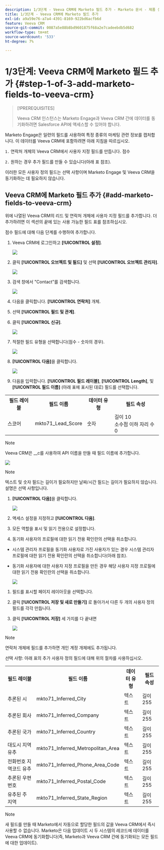 ```yaml
---
description: 1/3단계 - Veeva CRM에 Marketo 필드 추가 - Marketo 문서 - 제품 설명서
title: 1/3단계 - Veeva CRM에 Marketo 필드 추가
exl-id: a9a59e76-a7a4-4391-8169-922bd6acfb6d
feature: Veeva CRM
source-git-commit: 0087a5e88b8bd9601875f68a2e7cadeebdb5d682
workflow-type: tm+mt
source-wordcount: '533'
ht-degree: 7%

---
```


# 1/3단계: Veeva CRM에 Marketo 필드 추가 {#step-1-of-3-add-marketo-fields-to-veeva-crm}

>[!PREREQUISITES]
>
>Veeva CRM 인스턴스는 Marketo Engage과 Veeva CRM 간에 데이터를 동기화하려면 Salesforce API에 액세스할 수 있어야 합니다.

Marketo Engage은 일련의 필드를 사용하여 특정 종류의 마케팅 관련 정보를 캡처합니다. 이 데이터를 Veeva CRM에 포함하려면 아래 지침을 따르십시오.

`1.` 연락처 개체의 Veeva CRM에서 사용자 지정 필드를 만듭니다. 점수

`2.` 원하는 경우 추가 필드를 만들 수 있습니다(아래 표 참조).

이러한 모든 사용자 정의 필드는 선택 사항이며 Marketo Engage 및 Veeva CRM을 동기화하는 데 필요하지 않습니다.

## Veeva CRM에 Marketo 필드 추가 {#add-marketo-fields-to-veeva-crm}

위에 나열된 Veeva CRM의 리드 및 연락처 개체에 사용자 지정 필드를 추가합니다. 더 추가하려면 이 섹션의 끝에 있는 사용 가능한 필드 표를 참조하십시오.

점수 필드에 대해 다음 단계를 수행하여 추가합니다.

1. Veeva CRM에 로그인하고 **[!UICONTROL 설정]**.

   ![](assets/step-1-of-3-add-marketo-fields-1.png)

1. 클릭 **[!UICONTROL 오브젝트 및 필드]** 및 선택 **[!UICONTROL 오브젝트 관리자]**.

   ![](assets/step-1-of-3-add-marketo-fields-2.png)

1. 검색 창에서 &quot;Contact&quot;를 검색합니다.

   ![](assets/step-1-of-3-add-marketo-fields-3.png)

1. 다음을 클릭합니다. **[!UICONTROL 연락처]** 개체.

1. 선택 **[!UICONTROL 필드 및 관계]**.

1. 클릭 **[!UICONTROL 신규]**.

   ![](assets/step-1-of-3-add-marketo-fields-4.png)

1. 적절한 필드 유형을 선택합니다(점수 - 숫자의 경우).

   ![](assets/step-1-of-3-add-marketo-fields-5.png)

1. **[!UICONTROL 다음]**&#x200B;을 클릭합니다.

   ![](assets/step-1-of-3-add-marketo-fields-6.png)

1. 다음을 입력합니다. **[!UICONTROL 필드 레이블]**, **[!UICONTROL Length]**, 및 **[!UICONTROL 필드 이름]** (아래 표에 표시된 대로) 필드를 선택합니다.

<table>
 <tbody>
  <tr>
   <th>필드 레이블
   <th>필드 이름
   <th>데이터 유형
   <th>필드 속성
  </tr>
  <tr>
   <td>스코어</td>
   <td>mkto71_Lead_Score</td>
   <td>숫자</td>
   <td>길이 10<br/>
소수점 이하 자리 수 0</td>
  </tr>
 </tbody>
</table>

>[!NOTE]
>
>Veeva CRM은 __c를 사용하여 API 이름을 만들 때 필드 이름에 추가합니다.

![](assets/step-1-of-3-add-marketo-fields-7.png)

>[!NOTE]
>
>텍스트 및 숫자 필드는 길이가 필요하지만 날짜/시간 필드는 길이가 필요하지 않습니다. 설명은 선택 사항입니다.

1. **[!UICONTROL 다음]**&#x200B;을 클릭합니다.

   ![](assets/step-1-of-3-add-marketo-fields-8.png)

1. 액세스 설정을 지정하고 **[!UICONTROL 다음]**.

1. 모든 역할을 표시 및 읽기 전용으로 설정합니다.

1. 동기화 사용자의 프로필에 대한 읽기 전용 확인란의 선택을 취소합니다.

* 시스템 관리자 프로필을 동기화 사용자로 가진 사용자가 있는 경우 시스템 관리자 프로필에 대한 읽기 전용 확인란의 선택을 취소합니다(아래 참조).
* 동기화 사용자에 대한 사용자 지정 프로필을 만든 경우 해당 사용자 지정 프로필에 대한 읽기 전용 확인란의 선택을 취소합니다.

  ![](assets/step-1-of-3-add-marketo-fields-9.png)

1. 필드를 표시할 페이지 레이아웃을 선택합니다.

1. 클릭 **[!UICONTROL 저장 및 새로 만들기]** 로 돌아가서 다른 두 개의 사용자 정의 필드를 각각 만듭니다.

1. 클릭 **[!UICONTROL 저장]** 세 가지를 다 끝내면

   ![](assets/step-1-of-3-add-marketo-fields-10.png)

>[!NOTE]
>
>연락처 개체에 필드를 추가하면 개인 계정 개체에도 추가됩니다.

선택 사항: 아래 표의 추가 사용자 정의 필드에 대해 위의 절차를 사용하십시오.

<table>
 <tbody>
  <tr>
   <th>필드 레이블
   <th>필드 이름
   <th>데이터 유형
   <th>필드 속성
  </tr>
  <tr>
   <td>추론된 시</td>
   <td>mkto71_Inferred_City</td>
   <td>텍스트</td>
   <td>길이 255</td>
  </tr>
  <tr>
   <td>추론된 회사</td>
   <td>mkto71_Inferred_Company</td>
   <td>텍스트</td>
   <td>길이 255</td>
  </tr>
  <tr>
   <td>추론된 국가</td>
   <td>mkto71_Inferred_Country</td>
   <td>텍스트</td>
   <td>길이 255</td>
  </tr>
  <tr>
   <td>대도시 지역 유추</td>
   <td>mkto71_Inferred_Metropolitan_Area</td>
   <td>텍스트</td>
   <td>길이 255</td>
  </tr>
  <tr>
   <td>전화번호 지역코드 유추</td>
   <td>mkto71_Inferred_Phone_Area_Code</td>
   <td>텍스트</td>
   <td>길이 255</td>
  </tr>
  <tr>
   <td>추론된 우편번호</td>
   <td>mkto71_Inferred_Postal_Code</td>
   <td>텍스트</td>
   <td>길이 255</td>
  </tr>
  <tr>
   <td>유추된 주 지역</td>
   <td>mkto71_Inferred_State_Region</td>
   <td>텍스트</td>
   <td>길이 255</td>
  </tr>
 </tbody>
</table>

>[!NOTE]
>
>새 필드를 만들 때 Marketo에서 자동으로 할당한 필드의 값을 Veeva CRM에서 즉시 사용할 수 없습니다. Marketo은 다음 업데이트 시 두 시스템의 레코드에 데이터를 Veeva CRM에 동기화합니다(즉, Marketo과 Veeva CRM 간에 동기화되는 모든 필드에 대한 업데이트).
